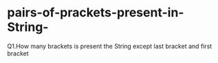 # pairs-of-prackets-present-in-String-
Q1.How many brackets is present the String except last bracket and first bracket 
